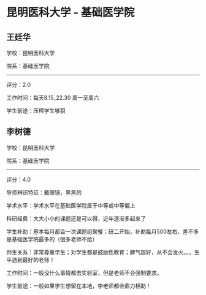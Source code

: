 # 昆明医科大学 - 基础医学院

## 王廷华

学校：昆明医科大学

院系：基础医学院

* * *

评分：2.0

工作时间：每天8.15_22.30 周一至周六

学生前途：压榨学生够狠

## 李树德

学校：昆明医科大学

院系：基础医学院

* * *

评分：4.0

导师辨识特征：戴眼镜，黑黑的

学术水平：学术水平在基础医学院属于中等或中等偏上

科研经费：大大小小的课题还是可以得，近年逐渐多起来了

学生补助：基本每月都会一次课题组聚餐；研二开始，补助每月500左右，差不多是基础医学院最多的（很多老师不给）

师生关系：非常尊重学生；对学生都是鼓励性教育；脾气超好，从不会发火。。。生平遇到最好的老师！

工作时间：一般没什么事情都去实验室，但是老师不会强制要求。

学生前途：一般如果学生想留在本地，李老师都会鼎力相助！